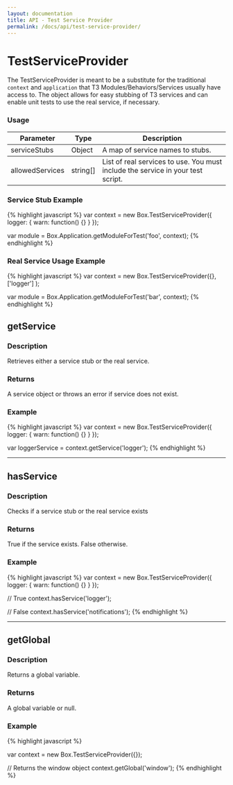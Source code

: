 ```yaml
---
layout: documentation
title: API - Test Service Provider
permalink: /docs/api/test-service-provider/
---
```


# TestServiceProvider
The TestServiceProvider is meant to be a substitute for the traditional `context` and `application` that T3 Modules/Behaviors/Services usually have access to.
The object allows for easy stubbing of T3 services and can enable unit tests to use the real service, if necessary.

### Usage
<table class="table table-striped">
    <thead>
        <tr>
            <th>Parameter</th>
            <th>Type</th>
            <th>Description</th>
        </tr>
    </thead>
    <tbody>
        <tr>
            <td class="required">serviceStubs</td>
            <td>Object</td>
            <td>A map of service names to stubs.</td>
        </tr>
    </tbody>
    <tbody>
        <tr>
            <td class="optional">allowedServices</td>
            <td>string[]</td>
            <td>List of real services to use. You must include the service in your test script.</td>
        </tr>
    </tbody>
</table>

### Service Stub Example
{% highlight javascript %}
var context = new Box.TestServiceProvider({
    logger: {
        warn: function() {}
    }
});

var module = Box.Application.getModuleForTest('foo', context);
{% endhighlight %}


### Real Service Usage Example
{% highlight javascript %}
var context = new Box.TestServiceProvider({}, ['logger'] );

var module = Box.Application.getModuleForTest('bar', context);
{% endhighlight %}

<div class="anchor" id="getService"></div>

## getService

### Description
Retrieves either a service stub or the real service.

### Returns
A service object or throws an error if service does not exist.

### Example
{% highlight javascript %}
var context = new Box.TestServiceProvider({
    logger: {
        warn: function() {}
    }
});

var loggerService = context.getService('logger');
{% endhighlight %}

<hr class="separator">

<div class="anchor" id="hasService"></div>

## hasService

### Description
Checks if a service stub or the real service exists

### Returns
True if the service exists. False otherwise.

### Example
{% highlight javascript %}
var context = new Box.TestServiceProvider({
    logger: {
        warn: function() {}
    }
});

// True
context.hasService('logger');

// False
context.hasService('notifications');
{% endhighlight %}

<hr class="separator">

<div class="anchor" id="getGlobal"></div>

## getGlobal

### Description
Returns a global variable.

### Returns
A global variable or null.

### Example
{% highlight javascript %}

var context = new Box.TestServiceProvider({});

// Returns the window object
context.getGlobal('window');
{% endhighlight %}

